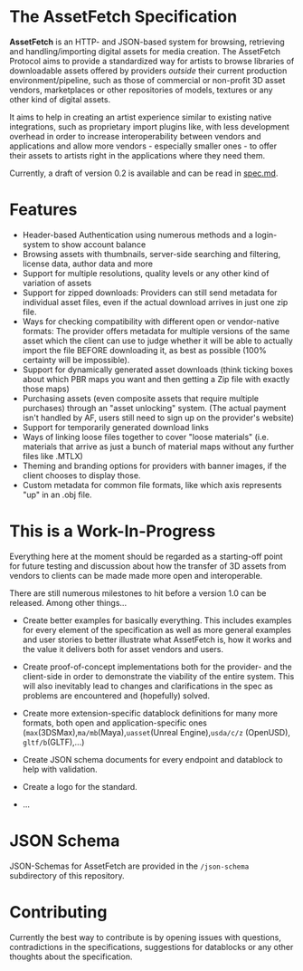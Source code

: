 # The AssetFetch Specification

**AssetFetch** is an HTTP- and JSON-based system for browsing, retrieving and handling/importing digital assets for media creation.
The AssetFetch Protocol aims to provide a standardized way for artists to browse libraries of downloadable assets offered by providers *outside* their current production environment/pipeline, such as those of commercial or non-profit 3D asset vendors, marketplaces or other repositories of models, textures or any other kind of digital assets.

It aims to help in creating an artist experience similar to existing native integrations, such as proprietary import plugins like, with less development overhead in order to increase interoperability between vendors and applications and allow more vendors - especially smaller ones - to offer their assets to artists right in the applications where they need them.

Currently, a draft of version 0.2 is available and can be read in [spec.md](./spec.md).

# Features

- Header-based Authentication using numerous methods and a login-system to show account balance
- Browsing assets with thumbnails, server-side searching and filtering, license data, author data and more
- Support for multiple resolutions, quality levels or any other kind of variation of assets
- Support for zipped downloads: Providers can still send metadata for individual asset files, even if the actual download arrives in just one zip file.
- Ways for checking compatibility with different open or vendor-native formats: The provider offers metadata for multiple versions of the same asset which the client can use to judge whether it will be able to actually import the file BEFORE downloading it, as best as possible (100% certainty will be impossible).
- Support for dynamically generated asset downloads (think ticking boxes about which PBR maps you want and then getting a Zip file with exactly those maps)
- Purchasing assets (even composite assets that require multiple purchases) through an "asset unlocking" system. (The actual payment isn't handled by AF, users still need to sign up on the provider's website)
- Support for temporarily generated download links
- Ways of linking loose files together to cover "loose materials" (i.e. materials that arrive as just a bunch of material maps without any further files like .MTLX)
- Theming and branding options for providers with banner images, if the client chooses to display those.
- Custom metadata for common file formats, like which axis represents "up" in an .obj file.

# This is a Work-In-Progress
Everything here at the moment should be regarded as a starting-off point for future testing and discussion about how the transfer of 3D assets from vendors to clients can be made made more open and interoperable.

There are still numerous milestones to hit before a version 1.0 can be released. Among other things...

- Create better examples for basically everything. This includes examples for every element of the specification as well as more general examples and user stories to better illustrate what AssetFetch is, how it works and the value it delivers both for asset vendors and users.

- Create proof-of-concept implementations both for the provider- and the client-side in order to demonstrate the viability of the entire system. This will also inevitably lead to changes and clarifications in the spec as problems are encountered and (hopefully) solved.

- Create more extension-specific datablock definitions for many more formats, both open and application-specific ones (`max`(3DSMax),`ma/mb`(Maya),`uasset`(Unreal Engine),`usda/c/z` (OpenUSD), `gltf/b`(GLTF),...) 

- Create JSON schema documents for every endpoint and datablock to help with validation.

- Create a logo for the standard.

- ...

# JSON Schema

JSON-Schemas for AssetFetch are provided in the `/json-schema` subdirectory of this repository.

# Contributing
Currently the best way to contribute is by opening issues with questions, contradictions in the specifications, suggestions for datablocks or any other thoughts about the specification.